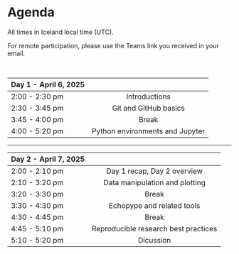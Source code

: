 # Agenda

All times in Iceland local time (UTC).

For remote participation, please use the Teams link you received in your email.

&nbsp;

|Day 1 - April 6, 2025  |               |
| :---          | :----:                |
|2:00 - 2:30 pm | Introductions         |
|2:30 - 3:45 pm | Git and GitHub basics |
|3:45 - 4:00 pm | Break                 |
|4:00 - 5:20 pm | Python environments and Jupyter|

---

| Day 2 - April 7, 2025 |                              |
| :---          | :----:                               |
|2:00 - 2:10 pm | Day 1 recap, Day 2 overview          |
|2:10 - 3:20 pm | Data manipulation and plotting       |
|3:20 - 3:30 pm | Break                                |
|3:30 - 4:30 pm | Echopype and related tools           |
|4:30 - 4:45 pm | Break                                |
|4:45 - 5:10 pm | Reproducible research best practices |
|5:10 - 5:20 pm | Dicussion                            |